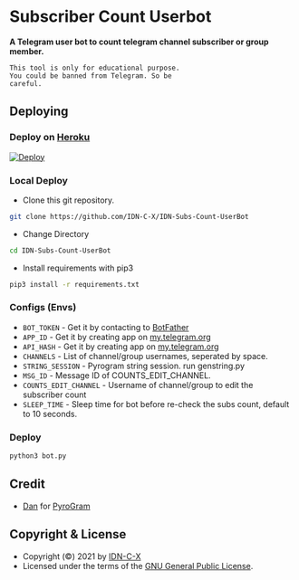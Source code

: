 # Subscriber Count Userbot
**A Telegram user bot to count telegram channel subscriber or group member.**

```
This tool is only for educational purpose.
You could be banned from Telegram. So be
careful.
```


## Deploying

### Deploy on [Heroku](https://heroku.com)
[![Deploy](https://www.herokucdn.com/deploy/button.svg)](https://heroku.com/deploy?template=https://github.com/IDN-C-X/IDN-Subs-Count-UserBot)


### Local Deploy

- Clone this git repository.
```sh 
git clone https://github.com/IDN-C-X/IDN-Subs-Count-UserBot
```
- Change Directory
```sh 
cd IDN-Subs-Count-UserBot
```
- Install requirements with pip3
```sh 
pip3 install -r requirements.txt
```

### Configs (Envs)
- `BOT_TOKEN` - Get it by contacting to [BotFather](https://t.me/botfather)
- `APP_ID` - Get it by creating app on [my.telegram.org](https://my.telegram.org/apps)
- `API_HASH` - Get it by creating app on [my.telegram.org](https://my.telegram.org/apps)
- `CHANNELS` - List of channel/group usernames, seperated by space.
- `STRING_SESSION` - Pyrogram string session. run genstring.py
- `MSG_ID` - Message ID of COUNTS_EDIT_CHANNEL.
- `COUNTS_EDIT_CHANNEL` - Username of channel/group to edit the subscriber count
- `SLEEP_TIME` - Sleep time for bot before re-check the subs count, default to 10 seconds.

### Deploy 
```sh 
python3 bot.py
```

## Credit
- [Dan](https://github.com/delivrance) for [PyroGram](https://pyrogram.org)

## Copyright & License
- Copyright (©) 2021 by [IDN-C-X](https://github.com/IDN-C-X)
- Licensed under the terms of the [GNU General Public License](./LICENSE).